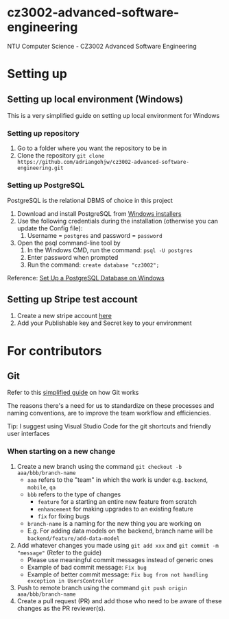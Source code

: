 # cz3002-advanced-software-engineering
NTU Computer Science - CZ3002 Advanced Software Engineering

# Setting up

## Setting up local environment (Windows)

This is a very simplified guide on setting up local environment for Windows

### Setting up repository

1. Go to a folder where you want the repository to be in
2. Clone the repository
`git clone https://github.com/adriangohjw/cz3002-advanced-software-engineering.git`

### Setting up PostgreSQL

PostgreSQL is the relational DBMS of choice in this project
 
1. Download and install PostgreSQL from [Windows installers](https://www.postgresql.org/download/windows/)
 2. Use the following credentials during the installation (otherwise you can update the Config file):
	 1. Username = `postgres` and password = `password`
 3. Open the psql command-line tool by 
	 1. In the Windows CMD, run the command: `psql -U postgres`  
	 2. Enter password when prompted
	 3. Run the command: `create database "cz3002";`
    
Reference: [Set Up a PostgreSQL Database on Windows](https://www.microfocus.com/documentation/idol/IDOL_12_0/MediaServer/Guides/html/English/Content/Getting_Started/Configure/_TRN_Set_up_PostgreSQL.htm)


## Setting up Stripe test account

1. Create a new stripe account [here](https://dashboard.stripe.com/register)
2. Add your Publishable key and Secret key to your environment

# For contributors

## Git

Refer to this [simplified guide](https://rogerdudler.github.io/git-guide/) on how Git works

The reasons there's a need for us to standardize on these processes and naming conventions, are to improve the team workflow and efficiencies.

Tip: I suggest using Visual Studio Code for the git shortcuts and friendly user interfaces

### When starting on a new change
1. Create a new branch using the command `git checkout -b aaa/bbb/branch-name`
    - `aaa` refers to the "team" in which the work is under e.g. `backend`, `mobile`, `qa`
    - `bbb` refers to the type of changes
      - `feature` for a starting an entire new feature from scratch
      - `enhancement` for making upgrades to an existing feature
      - `fix` for fixing bugs
    - `branch-name` is a naming for the new thing you are working on
    - E.g. For adding data models on the backend, branch name will be `backend/feature/add-data-model`
2. Add whatever changes you made using `git add xxx` and `git commit -m "message"` (Refer to the guide)
   - Please use meaningful commit messages instead of generic ones
   - Example of bad commit message: `Fix bug`
   - Example of better commit message: `Fix bug from not handling exception in UsersController`
3. Push to remote branch using the command `git push origin aaa/bbb/branch-name`
4. Create a pull request (PR) and add those who need to be aware of these changes as the PR reviewer(s).
